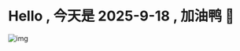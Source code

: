 
# Hello , 今天是 2025-9-18 , 加油鸭 🤭

![img](https://v1.jinrishici.com/all.svg?font-size=18&spacing=4)

